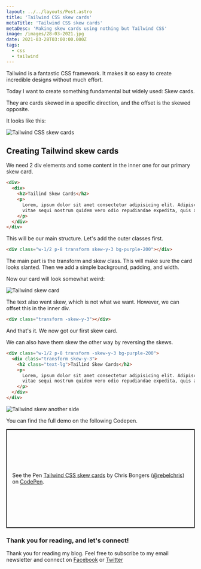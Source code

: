 ```yaml
---
layout: ../../layouts/Post.astro
title: 'Tailwind CSS skew cards'
metaTitle: 'Tailwind CSS skew cards'
metaDesc: 'Making skew cards using nothing but Tailwind CSS'
image: /images/28-03-2021.jpg
date: 2021-03-28T03:00:00.000Z
tags:
  - css
  - tailwind
---
```


Tailwind is a fantastic CSS framework. It makes it so easy to create incredible designs without much effort.

Today I want to create something fundamental but widely used: Skew cards.

They are cards skewed in a specific direction, and the offset is the skewed opposite.

It looks like this:

![Tailwind CSS skew cards](https://cdn.hashnode.com/res/hashnode/image/upload/v1616569640425/Pihsb6YTF.png)

## Creating Tailwind skew cards

We need 2 div elements and some content in the inner one for our primary skew card.

```html
<div>
  <div>
    <h2>Tailind Skew Cards</h2>
    <p>
      Lorem, ipsum dolor sit amet consectetur adipisicing elit. Adipisci ex
      vitae sequi nostrum quidem vero odio repudiandae expedita, quis aliquam?
    </p>
  </div>
</div>
```

This will be our main structure. Let's add the outer classes first.

```html
<div class="w-1/2 p-8 transform skew-y-3 bg-purple-200"></div>
```

The main part is the transform and skew class. This will make sure the card looks slanted.
Then we add a simple background, padding, and width.

Now our card will look somewhat weird:

![Tailwind skew card](https://cdn.hashnode.com/res/hashnode/image/upload/v1616569284676/aUxdu4WDP.png)

The text also went skew, which is not what we want.
However, we can offset this in the inner div.

```html
<div class="transform -skew-y-3"></div>
```

And that's it. We now got our first skew card.

We can also have them skew the other way by reversing the skews.

```html
<div class="w-1/2 p-8 transform -skew-y-3 bg-purple-200">
  <div class="transform skew-y-3">
    <h2 class="text-lg">Tailind Skew Cards</h2>
    <p>
      Lorem, ipsum dolor sit amet consectetur adipisicing elit. Adipisci ex
      vitae sequi nostrum quidem vero odio repudiandae expedita, quis aliquam?
    </p>
  </div>
</div>
```

![Tailwind skew another side](https://cdn.hashnode.com/res/hashnode/image/upload/v1616569407261/vFIzspOD7.png)

You can find the full demo on the following Codepen.

<p class="codepen" data-height="265" data-theme-id="dark" data-default-tab="result" data-user="rebelchris" data-slug-hash="vYgOmZL" style="height: 265px; box-sizing: border-box; display: flex; align-items: center; justify-content: center; border: 2px solid; margin: 1em 0; padding: 1em;" data-pen-title="Tailwind CSS skew cards">
  <span>See the Pen <a href="https://codepen.io/rebelchris/pen/vYgOmZL">
  Tailwind CSS skew cards</a> by Chris Bongers (<a href="https://codepen.io/rebelchris">@rebelchris</a>)
  on <a href="https://codepen.io">CodePen</a>.</span>
</p>
<script async defer src="https://cpwebassets.codepen.io/assets/embed/ei.js"></script>

### Thank you for reading, and let's connect!

Thank you for reading my blog. Feel free to subscribe to my email newsletter and connect on [Facebook](https://www.facebook.com/DailyDevTipsBlog) or [Twitter](https://twitter.com/DailyDevTips1)
